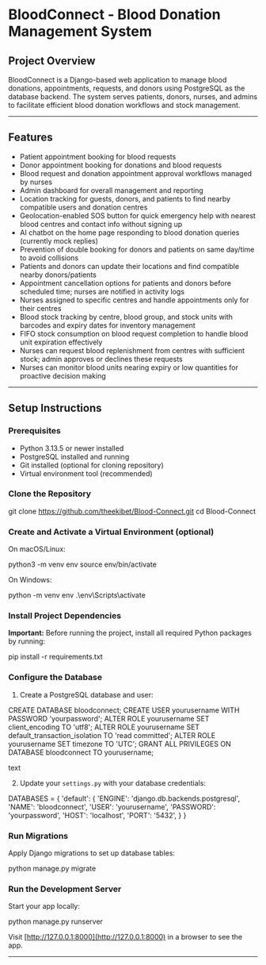 # BloodConnect - Blood Donation Management System

## Project Overview
BloodConnect is a Django-based web application to manage blood donations, appointments, requests, and donors using PostgreSQL as the database backend. The system serves patients, donors, nurses, and admins to facilitate efficient blood donation workflows and stock management.

---

## Features
- Patient appointment booking for blood requests
- Donor appointment booking for donations and blood requests
- Blood request and donation appointment approval workflows managed by nurses
- Admin dashboard for overall management and reporting
- Location tracking for guests, donors, and patients to find nearby compatible users and donation centres
- Geolocation-enabled SOS button for quick emergency help with nearest blood centres and contact info without signing up
- AI chatbot on the home page responding to blood donation queries (currently mock replies)
- Prevention of double booking for donors and patients on same day/time to avoid collisions
- Patients and donors can update their locations and find compatible nearby donors/patients
- Appointment cancellation options for patients and donors before scheduled time; nurses are notified in activity logs
- Nurses assigned to specific centres and handle appointments only for their centres
- Blood stock tracking by centre, blood group, and stock units with barcodes and expiry dates for inventory management
- FIFO stock consumption on blood request completion to handle blood unit expiration effectively
- Nurses can request blood replenishment from centres with sufficient stock; admin approves or declines these requests
- Nurses can monitor blood units nearing expiry or low quantities for proactive decision making

---

## Setup Instructions

### Prerequisites
- Python 3.13.5 or newer installed
- PostgreSQL installed and running
- Git installed (optional for cloning repository)
- Virtual environment tool (recommended)

### Clone the Repository

git clone https://github.com/theekibet/Blood-Connect.git
cd Blood-Connect




### Create and Activate a Virtual Environment (optional)
On macOS/Linux:

python3 -m venv env
source env/bin/activate


On Windows:

python -m venv env
.\env\Scripts\activate



### Install Project Dependencies
**Important:** Before running the project, install all required Python packages by running:

pip install -r requirements.txt



### Configure the Database
1. Create a PostgreSQL database and user:

CREATE DATABASE bloodconnect;
CREATE USER yourusername WITH PASSWORD 'yourpassword';
ALTER ROLE yourusername SET client_encoding TO 'utf8';
ALTER ROLE yourusername SET default_transaction_isolation TO 'read committed';
ALTER ROLE yourusername SET timezone TO 'UTC';
GRANT ALL PRIVILEGES ON DATABASE bloodconnect TO yourusername;

text

2. Update your `settings.py` with your database credentials:

DATABASES = {
'default': {
'ENGINE': 'django.db.backends.postgresql',
'NAME': 'bloodconnect',
'USER': 'yourusername',
'PASSWORD': 'yourpassword',
'HOST': 'localhost',
'PORT': '5432',
}
}



### Run Migrations
Apply Django migrations to set up database tables:

python manage.py migrate



### Run the Development Server
Start your app locally:

python manage.py runserver


Visit [http://127.0.0.1:8000](http://127.0.0.1:8000) in a browser to see the app.

---
